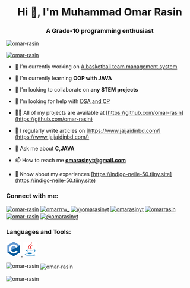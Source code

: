 <h1 align="center">Hi 👋, I'm Muhammad Omar Rasin</h1>
<h3 align="center">A Grade-10 programming enthusiast</h3>

<p align="left"> <img src="https://komarev.com/ghpvc/?username=omar-rasin&label=Profile%20views&color=0e75b6&style=flat" alt="omar-rasin" /> </p>

<p align="left"> <a href="https://github.com/ryo-ma/github-profile-trophy"><img src="https://github-profile-trophy.vercel.app/?username=omar-rasin" alt="omar-rasin" /></a> </p>

- 🔭 I’m currently working on [A basketball team management system](https://github.com/omar-rasin/slam-dunk)

- 🌱 I’m currently learning **OOP with JAVA**

- 👯 I’m looking to collaborate on **any STEM projects**

- 🤝 I’m looking for help with [DSA and CP](https://ioinformatics.org/)

- 👨‍💻 All of my projects are available at [https://github.com/omar-rasin](https://github.com/omar-rasin)

- 📝 I regularly write articles on [https://www.jaijaidinbd.com/](https://www.jaijaidinbd.com/)

- 💬 Ask me about **C,JAVA**

- 📫 How to reach me **omarasinyt@gmail.com**

- 📄 Know about my experiences [https://indigo-neile-50.tiiny.site](https://indigo-neile-50.tiiny.site)

<h3 align="left">Connect with me:</h3>
<p align="left">
<a href="https://linkedin.com/in/omar-rasin" target="blank"><img align="center" src="https://raw.githubusercontent.com/rahuldkjain/github-profile-readme-generator/master/src/images/icons/Social/linked-in-alt.svg" alt="omar-rasin" height="30" width="40" /></a>
<a href="https://instagram.com/omarrrw_" target="blank"><img align="center" src="https://raw.githubusercontent.com/rahuldkjain/github-profile-readme-generator/master/src/images/icons/Social/instagram.svg" alt="omarrrw_" height="30" width="40" /></a>
<a href="https://medium.com/@omarasinyt" target="blank"><img align="center" src="https://raw.githubusercontent.com/rahuldkjain/github-profile-readme-generator/master/src/images/icons/Social/medium.svg" alt="@omarasinyt" height="30" width="40" /></a>
<a href="https://www.hackerrank.com/omarasinyt" target="blank"><img align="center" src="https://raw.githubusercontent.com/rahuldkjain/github-profile-readme-generator/master/src/images/icons/Social/hackerrank.svg" alt="omarasinyt" height="30" width="40" /></a>
<a href="https://codeforces.com/profile/omarrasin" target="blank"><img align="center" src="https://raw.githubusercontent.com/rahuldkjain/github-profile-readme-generator/master/src/images/icons/Social/codeforces.svg" alt="omarrasin" height="30" width="40" /></a>
<a href="https://www.leetcode.com/omar-rasin" target="blank"><img align="center" src="https://raw.githubusercontent.com/rahuldkjain/github-profile-readme-generator/master/src/images/icons/Social/leet-code.svg" alt="omar-rasin" height="30" width="40" /></a>
<a href="https://www.hackerearth.com/@omarasinyt" target="blank"><img align="center" src="https://raw.githubusercontent.com/rahuldkjain/github-profile-readme-generator/master/src/images/icons/Social/hackerearth.svg" alt="@omarasinyt" height="30" width="40" /></a>
</p>

<h3 align="left">Languages and Tools:</h3>
<p align="left"> <a href="https://www.cprogramming.com/" target="_blank" rel="noreferrer"> <img src="https://raw.githubusercontent.com/devicons/devicon/master/icons/c/c-original.svg" alt="c" width="40" height="40"/> </a> <a href="https://www.java.com" target="_blank" rel="noreferrer"> <img src="https://raw.githubusercontent.com/devicons/devicon/master/icons/java/java-original.svg" alt="java" width="40" height="40"/> </a> </p>

<p><img align="left" src="https://github-readme-stats.vercel.app/api/top-langs?username=omar-rasin&show_icons=true&locale=en&layout=compact" alt="omar-rasin" /></p>

<p>&nbsp;<img align="center" src="https://github-readme-stats.vercel.app/api?username=omar-rasin&show_icons=true&locale=en" alt="omar-rasin" /></p>

<p><img align="center" src="https://github-readme-streak-stats.herokuapp.com/?user=omar-rasin&" alt="omar-rasin" /></p>
